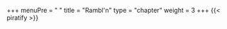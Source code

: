 +++
menuPre = "<i class='fa-fw fab fa-markdown'></i> "
title = "Rambl'n"
type = "chapter"
weight = 3
+++
{{< piratify >}}
